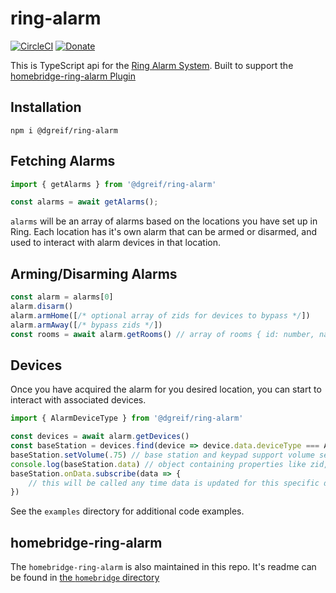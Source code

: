 # ring-alarm
 
[![CircleCI](https://circleci.com/gh/dgreif/ring-alarm.svg?style=svg)](https://circleci.com/gh/dgreif/ring-alarm)
[![Donate](https://img.shields.io/badge/Donate-PayPal-green.svg)](https://www.paypal.com/cgi-bin/webscr?cmd=_donations&business=HD9ZPB34FY428&currency_code=USD&source=url)
 
This is TypeScript api for the [Ring Alarm System](https://shop.ring.com/pages/security-system).  Built to support the 
[homebridge-ring-alarm Plugin](./homebridge)
 
## Installation

`npm i @dgreif/ring-alarm`


## Fetching Alarms
```js
import { getAlarms } from '@dgreif/ring-alarm'

const alarms = await getAlarms();
```
`alarms` will be an array of alarms based on the locations you have set
up in Ring.  Each location has it's own alarm that can be armed or disarmed,
and used to interact with alarm devices in that location.
## Arming/Disarming Alarms
```js
const alarm = alarms[0]
alarm.disarm()
alarm.armHome([/* optional array of zids for devices to bypass */])
alarm.armAway([/* bypass zids */])
const rooms = await alarm.getRooms() // array of rooms { id: number, name: string }
```

## Devices
Once you have acquired the alarm for you desired location, you can start
to interact with associated devices.
```js
import { AlarmDeviceType } from '@dgreif/ring-alarm'

const devices = await alarm.getDevices()
const baseStation = devices.find(device => device.data.deviceType === AlarmDeviceType.BaseStation)
baseStation.setVolume(.75) // base station and keypad support volume settings between 0 and 1
console.log(baseStation.data) // object containing properties like zid, name, roomId, faulted, tamperStatus, etc.
baseStation.onData.subscribe(data => {
    // this will be called any time data is updated for this specific device
})
```

See the `examples` directory for additional code examples.

## homebridge-ring-alarm

The `homebridge-ring-alarm` is also maintained in this repo.  It's readme can be found in [the `homebridge` directory](./homebridge)
